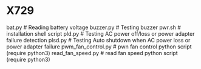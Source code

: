 # X729
 bat.py # Reading battery voltage
 buzzer.py # Testing buzzer
 pwr.sh # installation shell script
 pld.py # Testing AC power off/loss or power adapter failure detection
 plsd.py # Testing Auto shutdown when AC power loss or power adapter failure
 pwm_fan_control.py  # pwn fan control python script (require python3)
 read_fan_speed.py  # read fan speed python script (require python3)
